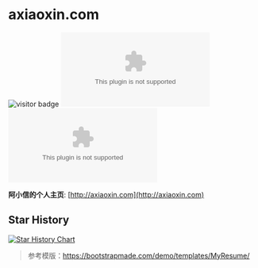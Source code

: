 # axiaoxin.com

![visitor badge](https://visitor-badge.glitch.me/badge?page_id=axiaoxin-com.axiaoxin.com&left_color=red&right_color=green&left_text=HelloVisitors)
![GitHub issues](https://img.shields.io/github/issues/axiaoxin-com/axiaoxin.com)
![GitHub last commit](https://img.shields.io/github/last-commit/axiaoxin-com/axiaoxin.com)


**阿小信的个人主页**: [http://axiaoxin.com](http://axiaoxin.com)


## Star History

[![Star History Chart](https://api.star-history.com/svg?repos=axiaoxin-com/axiaoxin.com&type=Date)](https://star-history.com/#axiaoxin-com/axiaoxin.com&Date)


> 参考模版：<https://bootstrapmade.com/demo/templates/MyResume/>
